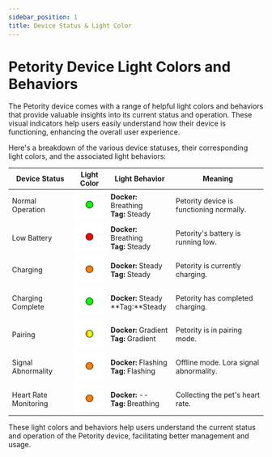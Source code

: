 ```yaml
---
sidebar_position: 1
title: Device Status & Light Color
---
```


# Petority Device Light Colors and Behaviors
The Petority device comes with a range of helpful light colors and behaviors that provide valuable insights into its current status and operation. These visual indicators help users easily understand how their device is functioning, enhancing the overall user experience.

Here's a breakdown of the various device statuses, their corresponding light colors, and the associated light behaviors:

| Device Status  | Light Color | Light Behavior |  Meaning |
| ----------- | ----------- |----------- |----------- |
| Normal Operation | ![battery](/img/device/green.png) | **Docker:** Breathing<br/>**Tag:** Steady | Petority device is functioning normally.|
| Low Battery | ![battery](/img/device/red.png) |**Docker:** Breathing<br/>**Tag:** Steady |  Petority's battery is running low.      | 
| Charging   | ![battery](/img/device/orange.png)  | **Docker:** Steady<br/>**Tag:** Steady  |  Petority is currently charging.   | 
| Charging Complete  | ![battery](/img/device/green.png)  | **Docker:** Steady<br/>**Tag:**Steady |  Petority has completed charging.      | 
| Pairing | ![battery](/img/device/gradual-change.png)  | **Docker:** Gradient<br/>**Tag:** Gradient  |  Petority is in pairing mode.    |
| Signal Abnormality | ![battery](/img/device/orange.png)  | **Docker:** Flashing<br/>**Tag:** Flashing | Offline mode. Lora signal abnormality. | 
| Heart Rate Monitoring |  ![battery](/img/device/orange.png)  | **Docker:** --<br/>**Tag:** Breathing | Collecting the pet's heart rate. | 

These light colors and behaviors help users understand the current status and operation of the Petority device, facilitating better management and usage.


